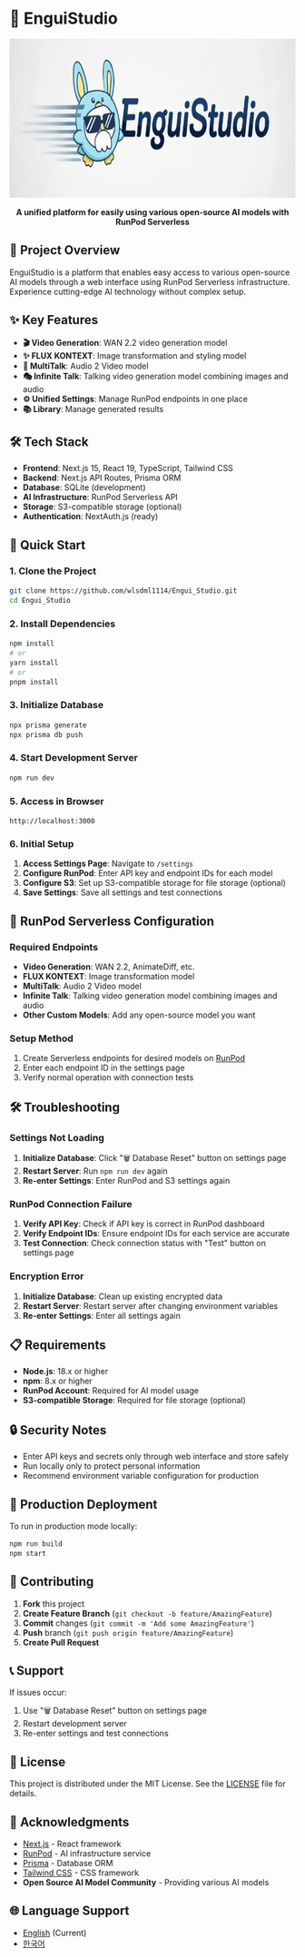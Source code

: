 # 🚀 EnguiStudio

<div align="center">
  <img src="assets/banner.png" alt="EnguiStudio Banner" width="800" height="280">
  
  **A unified platform for easily using various open-source AI models with RunPod Serverless**
</div>

## 🎯 Project Overview

EnguiStudio is a platform that enables easy access to various open-source AI models through a web interface using RunPod Serverless infrastructure. Experience cutting-edge AI technology without complex setup.

## ✨ Key Features

- **🎬 Video Generation**: WAN 2.2 video generation model
- **✨ FLUX KONTEXT**: Image transformation and styling model
- **🎤 MultiTalk**: Audio 2 Video model
- **🎭 Infinite Talk**: Talking video generation model combining images and audio
- **⚙️ Unified Settings**: Manage RunPod endpoints in one place
- **📚 Library**: Manage generated results

## 🛠️ Tech Stack

- **Frontend**: Next.js 15, React 19, TypeScript, Tailwind CSS
- **Backend**: Next.js API Routes, Prisma ORM
- **Database**: SQLite (development)
- **AI Infrastructure**: RunPod Serverless API
- **Storage**: S3-compatible storage (optional)
- **Authentication**: NextAuth.js (ready)

## 🚀 Quick Start

### 1. Clone the Project
```bash
git clone https://github.com/wlsdml1114/Engui_Studio.git
cd Engui_Studio
```

### 2. Install Dependencies
```bash
npm install
# or
yarn install
# or
pnpm install
```

### 3. Initialize Database
```bash
npx prisma generate
npx prisma db push
```

### 4. Start Development Server
```bash
npm run dev
```

### 5. Access in Browser
```
http://localhost:3000
```

### 6. Initial Setup
1. **Access Settings Page**: Navigate to `/settings`
2. **Configure RunPod**: Enter API key and endpoint IDs for each model
3. **Configure S3**: Set up S3-compatible storage for file storage (optional)
4. **Save Settings**: Save all settings and test connections

## 🔧 RunPod Serverless Configuration

### Required Endpoints
- **Video Generation**: WAN 2.2, AnimateDiff, etc.
- **FLUX KONTEXT**: Image transformation model
- **MultiTalk**: Audio 2 Video model
- **Infinite Talk**: Talking video generation model combining images and audio
- **Other Custom Models**: Add any open-source model you want

### Setup Method
1. Create Serverless endpoints for desired models on [RunPod](https://runpod.io/)
2. Enter each endpoint ID in the settings page
3. Verify normal operation with connection tests

## 🛠️ Troubleshooting

### Settings Not Loading
1. **Initialize Database**: Click "🗑️ Database Reset" button on settings page
2. **Restart Server**: Run `npm run dev` again
3. **Re-enter Settings**: Enter RunPod and S3 settings again

### RunPod Connection Failure
1. **Verify API Key**: Check if API key is correct in RunPod dashboard
2. **Verify Endpoint IDs**: Ensure endpoint IDs for each service are accurate
3. **Test Connection**: Check connection status with "Test" button on settings page

### Encryption Error
1. **Initialize Database**: Clean up existing encrypted data
2. **Restart Server**: Restart server after changing environment variables
3. **Re-enter Settings**: Enter all settings again

## 📋 Requirements

- **Node.js**: 18.x or higher
- **npm**: 8.x or higher
- **RunPod Account**: Required for AI model usage
- **S3-compatible Storage**: Required for file storage (optional)

## 🔒 Security Notes

- Enter API keys and secrets only through web interface and store safely
- Run locally only to protect personal information
- Recommend environment variable configuration for production

## 🚀 Production Deployment

To run in production mode locally:
```bash
npm run build
npm start
```

## 🤝 Contributing

1. **Fork** this project
2. **Create Feature Branch** (`git checkout -b feature/AmazingFeature`)
3. **Commit** changes (`git commit -m 'Add some AmazingFeature'`)
4. **Push** branch (`git push origin feature/AmazingFeature`)
5. **Create Pull Request**

## 📞 Support

If issues occur:
1. Use "🗑️ Database Reset" button on settings page
2. Restart development server
3. Re-enter settings and test connections

## 📄 License

This project is distributed under the MIT License. See the [LICENSE](LICENSE) file for details.

## 🙏 Acknowledgments

- [Next.js](https://nextjs.org/) - React framework
- [RunPod](https://runpod.io/) - AI infrastructure service
- [Prisma](https://www.prisma.io/) - Database ORM
- [Tailwind CSS](https://tailwindcss.com/) - CSS framework
- **Open Source AI Model Community** - Providing various AI models

## 🌐 Language Support

- [English](README.md) (Current)
- [한국어](README.kr.md)